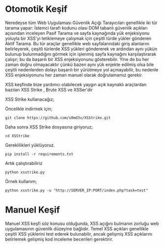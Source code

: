 # Otomotik Keşif

Neredeyse tüm Web Uygulaması Güvenlik Açığı Tarayıcıları genellikle iki tür tarama yapar: İstemci tarafı kodunu olası DOM tabanlı güvenlik açıkları açısından inceleyen Pasif Tarama ve sayfa kaynağında yük enjeksiyonu yoluyla bir XSS'yi tetiklemeye çalışmak için çeşitli türde yükler gönderen Aktif Tarama. Bu tür araçlar genellikle web sayfalarındaki giriş alanlarını belirleyerek, çeşitli türlerde XSS yükleri göndererek ve ardından aynı yükün bulunup bulunmadığını görmek için işlenmiş sayfa kaynağını karşılaştırarak çalışır; bu da başarılı bir XSS enjeksiyonunu gösterebilir. Yine de bu her zaman doğru olmayacaktır çünkü bazen aynı yük enjekte edilmiş olsa bile çeşitli nedenlerden dolayı başarılı bir yürütmeye yol açmayabilir, bu nedenle XSS enjeksiyonunu her zaman manuel olarak doğrulamamız gerekir. 

XSS keşfinde bize yardımcı olabilecek yaygın açık kaynaklı araçlardan bazıları XSS ​​Strike , Brute XSS ve XSSer'dir

XSS Strike kullanacağız;

Öncelikle indirmek için;

    git clone https://github.com/s0md3v/XSStrike.git

Daha sonra XSS Strike dosyasına giriyoruz;

    cd XSStrike

Gereklilikleri yüklüyoruz.

    pip install -r requirements.txt

Artık çalıştırabiliriz

    python xsstrike.py

Örnek kullanım;

    python xsstrike.py -u "http://SERVER_IP:PORT/index.php?task=test" 

# Manuel Keşif

Manuel XSS keşfi söz konusu olduğunda, XSS açığını bulmanın zorluğu web uygulamasının güvenlik düzeyine bağlıdır. Temel XSS açıkları genellikle çeşitli XSS yüklerini test ederek bulunabilir, ancak gelişmiş XSS açıklarını belirlemek gelişmiş kod inceleme becerileri gerektirir. 
